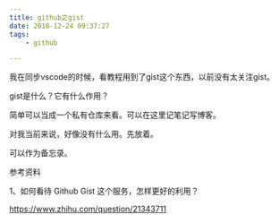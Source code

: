 ```yaml
---
title: github之gist
date: 2018-12-24 09:37:27
tags:
	- github

---
```




我在同步vscode的时候，看教程用到了gist这个东西，以前没有太关注gist。

gist是什么？它有什么作用？



简单可以当成一个私有仓库来看。可以在这里记笔记写博客。

对我当前来说，好像没有什么用。先放着。



可以作为备忘录。



参考资料

1、如何看待 Github Gist 这个服务，怎样更好的利用？

https://www.zhihu.com/question/21343711